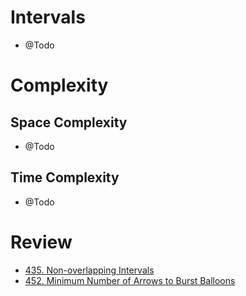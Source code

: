# Intervals
- @Todo
  
# Complexity

## Space Complexity
- @Todo

## Time Complexity
- @Todo

# Review
- [435. Non-overlapping Intervals](https://leetcode.com/problems/non-overlapping-intervals/description)
- [452. Minimum Number of Arrows to Burst Balloons](https://leetcode.com/problems/minimum-number-of-arrows-to-burst-balloons)
